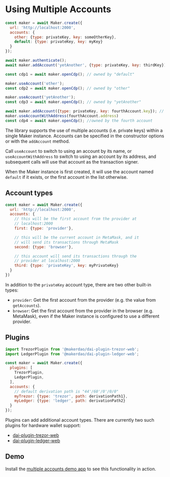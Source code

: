 # Using Multiple Accounts

```javascript
const maker = await Maker.create({
  url: 'http://localhost:2000',
  accounts: {
    other: {type: privateKey, key: someOtherKey},
    default: {type: privateKey, key: myKey}
  }
});

await maker.authenticate();
await maker.addAccount('yetAnother', {type: privateKey, key: thirdKey});

const cdp1 = await maker.openCdp(); // owned by "default"

maker.useAccount('other');
const cdp2 = await maker.openCdp(); // owned by "other"

maker.useAccount('yetAnother');
const cdp3 = await maker.openCdp(); // owned by "yetAnother"

await maker.addAccount({type: privateKey, key: fourthAccount.key}); // the name argument is optional
maker.useAccountWithAddress(fourthAccount.address)
const cdp4 = await maker.openCdp(); //owned by the fourth account
```

The library supports the use of multiple accounts (i.e. private keys) within a single Maker instance. Accounts can be specified in the constructor options or with the `addAccount` method.

Call `useAccount` to switch to using an account by its name, or `useAccountWithAddress` to switch to using an account by its address, and subsequent calls will use that account as the transaction signer.

When the Maker instance is first created, it will use the account named `default` if it exists, or the first account in the list otherwise.

## Account types

```javascript
const maker = await Maker.create({
  url: 'http://localhost:2000',
  accounts: {
    // this will be the first account from the provider at
    // localhost:2000
    first: {type: 'provider'},

    // this will be the current account in MetaMask, and it
    // will send its transactions through MetaMask
    second: {type: 'browser'},

    // this account will send its transactions through the
    // provider at localhost:2000
    third: {type: 'privateKey', key: myPrivateKey}
  }
})
```

In addition to the `privateKey` account type, there are two other built-in types:

- `provider`: Get the first account from the provider (e.g. the value from `getAccounts`).
- `browser`: Get the first account from the provider in the browser (e.g. MetaMask), even if the Maker instance is configured to use a different provider.

## Plugins

```javascript
import TrezorPlugin from '@makerdao/dai-plugin-trezor-web';
import LedgerPlugin from '@makerdao/dai-plugin-ledger-web';

const maker = await Maker.create({
  plugins: [
    TrezorPlugin,
    LedgerPlugin,
  ],
  accounts: {
    // default derivation path is "44'/60'/0'/0/0"
    myTrezor: {type: 'trezor', path: derivationPath1},
    myLedger: {type: 'ledger', path: derivationPath2}
  }
});
```

Plugins can add additional account types. There are currently two such plugins for hardware wallet support:

- [dai-plugin-trezor-web](https://github.com/makerdao/dai-plugin-trezor-web)
- [dai-plugin-ledger-web](https://github.com/makerdao/dai-plugin-ledger-web)

## Demo

Install the [multiple accounts demo app](https://github.com/makerdao/integration-examples/tree/master/accounts) to see this functionality in action.
